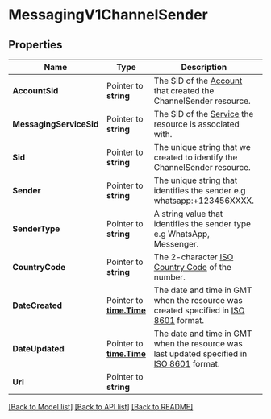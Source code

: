 # MessagingV1ChannelSender

## Properties

Name | Type | Description | Notes
------------ | ------------- | ------------- | -------------
**AccountSid** | Pointer to **string** | The SID of the [Account](https://www.twilio.com/docs/iam/api/account) that created the ChannelSender resource. |
**MessagingServiceSid** | Pointer to **string** | The SID of the [Service](https://www.twilio.com/docs/messaging/services) the resource is associated with. |
**Sid** | Pointer to **string** | The unique string that we created to identify the ChannelSender resource. |
**Sender** | Pointer to **string** | The unique string that identifies the sender e.g whatsapp:+123456XXXX. |
**SenderType** | Pointer to **string** | A string value that identifies the sender type e.g WhatsApp, Messenger. |
**CountryCode** | Pointer to **string** | The 2-character [ISO Country Code](https://www.iso.org/iso-3166-country-codes.html) of the number. |
**DateCreated** | Pointer to [**time.Time**](time.Time.md) | The date and time in GMT when the resource was created specified in [ISO 8601](https://en.wikipedia.org/wiki/ISO_8601) format. |
**DateUpdated** | Pointer to [**time.Time**](time.Time.md) | The date and time in GMT when the resource was last updated specified in [ISO 8601](https://en.wikipedia.org/wiki/ISO_8601) format. |
**Url** | Pointer to **string** |  |

[[Back to Model list]](../README.md#documentation-for-models) [[Back to API list]](../README.md#documentation-for-api-endpoints) [[Back to README]](../README.md)


